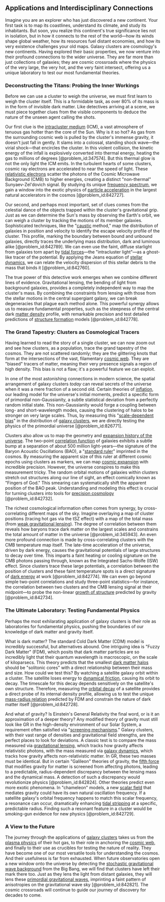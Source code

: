## Applications and Interdisciplinary Connections

Imagine you are an explorer who has just discovered a new continent. Your first task is to map its coastlines, understand its climate, and study its inhabitants. But soon, you realize this continent's true significance lies not in isolation, but in how it connects to the rest of the world—how its winds shape global weather, how its resources fuel distant economies, and how its very existence challenges your old maps. Galaxy clusters are cosmology's new continents. Having explored their basic properties, we now venture into their profound connections to the wider universe. They are far more than just collections of galaxies; they are cosmic crossroads where the physics of the very large, the very hot, and the very faint intersect, offering us a unique laboratory to test our most fundamental theories.

### Deconstructing the Titans: Probing the Inner Workings

Before we can use a cluster to weigh the universe, we must first learn to weigh the cluster itself. This is a formidable task, as over 80% of its mass is in the form of invisible dark matter. Like detectives arriving at a scene, we must piece together clues from the visible components to deduce the nature of the unseen agent calling the shots.

Our first clue is the [intracluster medium](@article_id:157788) (ICM), a vast atmosphere of tenuous gas hotter than the core of the Sun. Why is it so hot? As gas from the surrounding cosmic web is pulled by the cluster's immense gravity, it doesn't just fall in gently. It slams into a colossal, standing shock wave—the virial shock—that encircles the cluster. In this violent collision, the kinetic energy of the infall is explosively converted into thermal energy, heating the gas to millions of degrees [@problem_id:347574]. But this thermal glow is not the only light the ICM emits. In the turbulent hearts of some clusters, cosmic ray electrons are accelerated to near the speed of light. These [relativistic electrons](@article_id:265919) scatter the photons of the Cosmic Microwave Background (CMB) to higher energies, creating a distinct "non-thermal" Sunyaev-Zel'dovich signal. By studying its unique [frequency spectrum](@article_id:276330), we gain a window into the exotic physics of [particle acceleration](@article_id:157708) in the largest natural accelerators in the cosmos [@problem_id:842727].

Our second, and perhaps most important, set of clues comes from the celestial dance of the objects trapped within the cluster's gravitational grip. Just as we can determine the Sun's mass by observing the Earth's orbit, we can weigh a cluster by tracking the motions of its member galaxies. Sophisticated techniques, like the "[caustic](@article_id:164465) method," map the distribution of galaxies in position and velocity to identify the escape velocity profile of the cluster. This profile, marking the boundary between bound and unbound galaxies, directly traces the underlying mass distribution, dark and luminous alike [@problem_id:842789]. We can even use the faint, diffuse starlight from galaxies torn apart by [tidal forces](@article_id:158694)—the "intracluster light"—as a ghost-like tracer of the potential. By applying the Jeans equation of [stellar dynamics](@article_id:157574), we can relate the velocity dispersion of this stellar debris to the mass that binds it [@problem_id:842760].

The true power of this detective work emerges when we combine different lines of evidence. Gravitational lensing, the bending of light from background galaxies, provides a completely independent way to map the cluster's mass. By combining the constraints from lensing with those from the stellar motions in the central supergiant galaxy, we can break degeneracies that plague each method alone. This powerful synergy allows us to measure fundamental properties, such as the steepness of the central dark [matter density](@article_id:262549) profile, with remarkable precision and test detailed predictions of [structure formation](@article_id:157747) models [@problem_id:842778].

### The Grand Tapestry: Clusters as Cosmological Tracers

Having learned to read the story of a single cluster, we can now zoom out and see how clusters, as a population, trace the grand tapestry of the cosmos. They are not scattered randomly; they are the glittering knots that form at the intersections of the vast, filamentary [cosmic web](@article_id:161548). They are "biased" tracers of matter, meaning their very presence signals a region of high density. This bias is not a flaw; it's a powerful feature we can exploit.

In one of the most astonishing connections in modern science, the spatial arrangement of galaxy clusters *today* can reveal secrets of the universe when it was a mere fraction of a second old. Certain theories of [inflation](@article_id:160710), our leading model for the universe's initial moments, predict a specific form of primordial non-Gaussianity, a subtle statistical deviation from a perfectly random initial state. This non-Gaussianity would forge a coupling between long- and short-wavelength modes, causing the clustering of halos to be stronger on very large scales. Thus, by measuring this "[scale-dependent bias](@article_id:157714)" in the distribution of [galaxy clusters](@article_id:160425), we are directly testing the physics of the primordial universe [@problem_id:826771].

Clusters also allow us to map the geometry and [expansion history of the universe](@article_id:161532). The two-point [correlation function](@article_id:136704) of galaxies exhibits a subtle bump at a separation of about 500 million light-years—the signature of the Baryon Acoustic Oscillations (BAO), a "[standard ruler](@article_id:157361)" imprinted in the cosmos. By measuring the apparent size of this ruler at different cosmic epochs using clusters as markers, we can map [cosmic expansion](@article_id:160508) with incredible precision. However, the universe conspires to make this measurement tricky. The random orbital motions of galaxies within clusters stretch out structures along our line of sight, an effect comically known as "Fingers of God." This smearing can systematically shift the apparent position of the BAO peak. Understanding and modeling this effect is crucial for turning clusters into tools for [precision cosmology](@article_id:161071) [@problem_id:842732].

The richest cosmological information often comes from synergy, by cross-correlating different maps of the sky. Imagine overlaying a map of cluster positions (tracing hot gas via the tSZ effect) with a map of the total mass (from [weak gravitational lensing](@article_id:159721)). The degree of correlation between them reveals how baryons trace dark matter on the largest scales and constrains the total amount of matter in the universe [@problem_id:345943]. An even more profound connection is made by cross-correlating clusters with the CMB temperature map itself. The late-time acceleration of the universe, driven by dark energy, causes the gravitational potentials of large structures to decay over time. This imparts a faint heating or cooling signature on the CMB photons passing through, known as the Integrated Sachs-Wolfe (ISW) effect. Since clusters trace these large potentials, a correlation between the position of clusters and these faint temperature spots is a direct signature of [dark energy](@article_id:160629) at work [@problem_id:842774]. We can even go beyond simple two-point correlations and study three-point statistics—for instance, the correlation between two clusters and the CMB lensing signal at their midpoint—to probe the non-linear [growth of structure](@article_id:158033) predicted by gravity [@problem_id:842734].

### The Ultimate Laboratory: Testing Fundamental Physics

Perhaps the most exhilarating application of galaxy clusters is their role as laboratories for fundamental physics, pushing the boundaries of our knowledge of dark matter and gravity itself.

What is dark matter? The standard Cold Dark Matter (CDM) model is incredibly successful, but alternatives abound. One intriguing idea is "Fuzzy Dark Matter" (FDM), which posits that dark matter particles are so incredibly light that their quantum wavelength is macroscopic, on the scale of kiloparsecs. This theory predicts that the smallest [dark matter halos](@article_id:147029) should be "solitonic cores" with a direct relationship between their mass and size. How could we test this? By watching a satellite galaxy orbit within a cluster. The satellite loses energy to [dynamical friction](@article_id:159122), causing its orbit to decay. The timescale for this decay depends sensitively on the satellite's own structure. Therefore, measuring the [orbital decay](@article_id:159770) of a satellite provides a direct probe of its internal density profile, allowing us to test the unique [mass-radius relation](@article_id:158018) predicted by FDM and constrain the nature of dark matter itself [@problem_id:842728].

And what of gravity? Is Einstein's General Relativity the final word, or is it an approximation of a deeper theory? Any modified theory of gravity must still look like GR in the high-density environment of our Solar System, a requirement often satisfied via "[screening mechanisms](@article_id:158647)." Galaxy clusters, with their vast range of densities and gravitational field strengths, are the perfect places to look for deviations. A classic test is to compare the mass measured via [gravitational lensing](@article_id:158506), which tracks how gravity affects relativistic photons, with the mass measured via [galaxy dynamics](@article_id:161578), which tracks how gravity affects non-relativistic matter. In GR, these two masses must be identical. But in certain "Galileon" theories of gravity, the [fifth force](@article_id:157032) that modifies gravity for matter is screened from affecting photons, leading to a predictable, radius-dependent discrepancy between the lensing mass and the dynamical mass. A detection of such a discrepancy would revolutionize physics [@problem_id:842824]. Other theories predict even more exotic phenomena. In "chameleon" models, a new [scalar field](@article_id:153816) that mediates gravity could have its own natural oscillation frequency. If a satellite galaxy's orbital frequency happens to match this scalar frequency, a resonance can occur, dramatically enhancing [tidal stripping](@article_id:159532) at a specific, predictable radius. Finding such a resonant feature in a cluster would be smoking-gun evidence for new physics [@problem_id:842729].

### A View to the Future

The journey through the applications of [galaxy clusters](@article_id:160425) takes us from the [plasma physics](@article_id:138657) of their hot gas, to their role in anchoring the [cosmic web](@article_id:161548), and finally to their use as crucibles for testing the nature of reality. They have become one of our most versatile tools for understanding the cosmos. And their usefulness is far from exhausted. When future observatories open a new window onto the universe by detecting the [stochastic gravitational wave background](@article_id:190133) from the Big Bang, we will find that clusters have left their mark there too. Just as they lens the light from distant galaxies, they will lens these [primordial gravitational waves](@article_id:160586), imprinting a faint pattern of anisotropies on the gravitational wave sky [@problem_id:842821]. The cosmic crossroads will continue to guide our journey of discovery for decades to come.